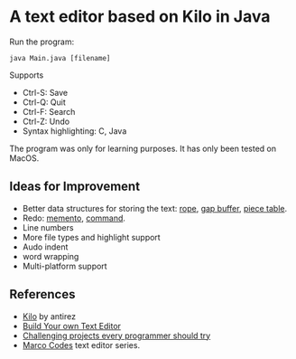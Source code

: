 # A text editor based on Kilo in Java

Run the program:

```commandline
java Main.java [filename]
```

Supports

- Ctrl-S: Save
- Ctrl-Q: Quit
- Ctrl-F: Search
- Ctrl-Z: Undo
- Syntax highlighting: C, Java

The program was only for learning purposes. It has only been tested on MacOS.

## Ideas for Improvement

- Better data structures for storing the
  text: [rope](https://en.wikipedia.org/wiki/Rope_(data_structure)), [gap buffer](https://en.wikipedia.org/wiki/Gap_buffer), [piece table](https://en.wikipedia.org/wiki/Piece_table).
- Redo: [memento](https://en.wikipedia.org/wiki/Memento_pattern), [command](https://en.wikipedia.org/wiki/Command_pattern).
- Line numbers
- More file types and highlight support
- Audo indent
- word wrapping
- Multi-platform support

## References

- [Kilo](https://github.com/antirez/kilo?tab=readme-ov-file) by antirez
- [Build Your own Text Editor](https://viewsourcecode.org/snaptoken/kilo/index.html)
- [Challenging projects every programmer should try](https://austinhenley.com/blog/challengingprojects.html)
- [Marco Codes](https://www.youtube.com/@MarcoCodes) text editor series.
